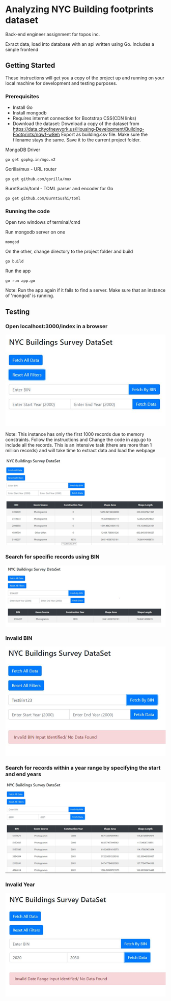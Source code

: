 # Analyzing NYC Building footprints dataset

Back-end engineer assignment for topos inc.

Exract data, load into database with an api written using Go. Includes a simple frontend

## Getting Started

These instructions will get you a copy of the project up and running on your local machine for development and testing purposes.

### Prerequisites

- Install Go
- Install mongodb
- Requires internet connection for Bootstrap CSS(CDN links)
- Download the dataset:
  Download a copy of the dataset from https://data.cityofnewyork.us/Housing-Development/Building-Footprints/nqwf-w8eh
  Export as building.csv file. Make sure the filename stays the same. Save it to the current project folder.

MongoDB Driver

```
go get gopkg.in/mgo.v2
```

Gorilla/mux - URL router

```
go get github.com/gorilla/mux
```

BurntSushi/toml - TOML parser and encoder for Go

```
go get github.com/BurntSushi/toml
```

### Running the code

Open two windows of terminal/cmd

Run mongodb server on one

```
mongod
```

On the other, change directory to the project folder and build

```
go build
```

Run the app

```
go run app.go
```

Note: Run the app again if it fails to find a server. Make sure that an instance of 'mongod' is running.

## Testing

### Open localhost:3000/index in a browser

![](images/index.JPG)

Note: This instance has only the first 1000 records due to memory constraints. Follow the instructions and Change the code in app.go to include all the records. This is an intensive task (there are more than 1 million records) and will take time to extract data and load the webpage

![](images/fetchAll.JPG)

### Search for specific records using BIN

![](images/fetchbyBin.JPG)

### Invalid BIN

![](images/invalidBin.JPG)

### Search for records within a year range by specifying the start and end years

![](images/fetchbyYear.JPG)

### Invalid Year

![](images/invalidYear.JPG)
